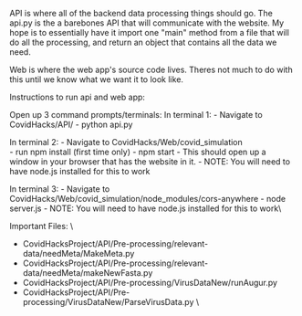 API is where all of the backend data processing things should go. The api.py is the a barebones API that will communicate with the website.
My hope is to essentially have it import one "main" method from a file that will do all the processing, and return an object that contains all the data we need. 

Web is where the web app's source code lives. Theres not much to do with this until we know what we want it to look like. 

Instructions to run api and web app:

Open up 3 command prompts/terminals:
In terminal 1: 
    - Navigate to CovidHacks/API/ 
    - python api.py

In terminal 2:
    - Navigate to CovidHacks/Web/covid_simulation\
    - run npm install (first time only)
    - npm start
    - This should open up a window in your browser that has the website in it.
    - NOTE: You will need to have node.js installed for this to work
 
 In terminal 3: 
    - Navigate to CovidHacks/Web/covid_simulation/node_modules/cors-anywhere
    - node server.js
    - NOTE: You will need to have node.js installed for this to work\
    
Important Files: \ 
- CovidHacksProject/API/Pre-processing/relevant-data/needMeta/MakeMeta.py 
- CovidHacksProject/API/Pre-processing/relevant-data/needMeta/makeNewFasta.py 
- CovidHacksProject/API/Pre-processing/VirusDataNew/runAugur.py 
- CovidHacksProject/API/Pre-processing/VirusDataNew/ParseVirusData.py \


 
